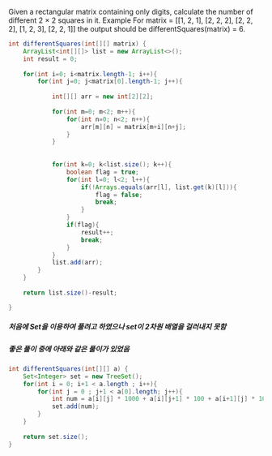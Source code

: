 Given a rectangular matrix containing only digits, calculate the number of different 2 × 2 squares in it.
Example
For
matrix = [[1, 2, 1],
          [2, 2, 2],
          [2, 2, 2],
          [1, 2, 3],
          [2, 2, 1]]
the output should be
differentSquares(matrix) = 6.

```java
int differentSquares(int[][] matrix) {
    ArrayList<int[][]> list = new ArrayList<>();
    int result = 0;
    
    for(int i=0; i<matrix.length-1; i++){
        for(int j=0; j<matrix[0].length-1; j++){
            
            int[][] arr = new int[2][2];
            
            for(int m=0; m<2; m++){
                for(int n=0; n<2; n++){
                    arr[m][n] = matrix[m+i][n+j];                    
                }
            }
            
            
            for(int k=0; k<list.size(); k++){
                boolean flag = true;
                for(int l=0; l<2; l++){
                    if(!Arrays.equals(arr[l], list.get(k)[l])){
                        flag = false;
                        break;
                    }
                }
                if(flag){
                    result++;
                    break;
                }
            }
            list.add(arr);
        }
    }
    
    return list.size()-result;

}
```

##### 처음에 Set을 이용하여 풀려고 하였으나 set이 2차원 배열을 걸러내지 못함
##### 좋은 풀이 중에 아래와 같은 풀이가 있었음
```java
int differentSquares(int[][] a) {
    Set<Integer> set = new TreeSet();
    for(int i = 0; i+1 < a.length ; i++){
        for(int j = 0 ; j+1 < a[0].length; j++){
            int num = a[i][j] * 1000 + a[i][j+1] * 100 + a[i+1][j] * 10 + a[i+1][j+1];
            set.add(num);
        }
    }
    
    return set.size();
}
```